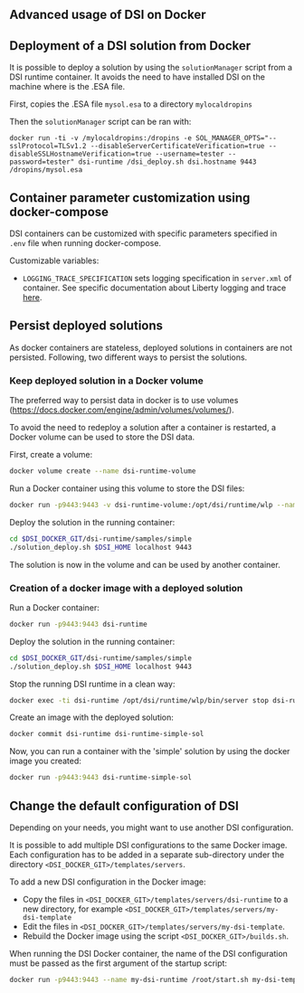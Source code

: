 ## Advanced usage of DSI on Docker

## Deployment of a DSI solution from Docker

It is possible to deploy a solution by using the `solutionManager` script
from a DSI runtime container. It avoids the need to have installed DSI
on the machine where is the .ESA file.

First, copies the .ESA file `mysol.esa` to a directory `mylocaldropins`

Then the `solutionManager` script can be ran with:

```
docker run -ti -v /mylocaldropins:/dropins -e SOL_MANAGER_OPTS="--sslProtocol=TLSv1.2 --disableServerCertificateVerification=true --disableSSLHostnameVerification=true --username=tester --password=tester" dsi-runtime /dsi_deploy.sh dsi.hostname 9443  /dropins/mysol.esa
```

## Container parameter customization using docker-compose

DSI containers can be customized with specific parameters specified in `.env` file when running docker-compose.

Customizable variables:
 * `LOGGING_TRACE_SPECIFICATION` sets logging specification in `server.xml` of container. See specific documentation about Liberty logging and trace [here](https://www.ibm.com/support/knowledgecenter/en/SSEQTP_8.5.5/com.ibm.websphere.wlp.doc/ae/rwlp_logging.html).

## Persist deployed solutions

As docker containers are stateless, deployed solutions in containers are not persisted.
Following, two different ways to persist the solutions.

### Keep deployed solution in a Docker volume

The preferred way to persist data in docker is to use volumes (https://docs.docker.com/engine/admin/volumes/volumes/).

To avoid the need to redeploy a solution after a container is restarted, a Docker volume can be used to store the DSI data.

First, create a volume:
```sh
docker volume create --name dsi-runtime-volume
```

Run a Docker container using this volume to store the DSI files:
```sh
docker run -p9443:9443 -v dsi-runtime-volume:/opt/dsi/runtime/wlp --name dsi-runtime dsi-runtime
```

Deploy the solution in the running container:
```sh
cd $DSI_DOCKER_GIT/dsi-runtime/samples/simple
./solution_deploy.sh $DSI_HOME localhost 9443
```

The solution is now in the volume and can be used by another container.

### Creation of a docker image with a deployed solution

Run a Docker container:
```sh
docker run -p9443:9443 dsi-runtime
```

Deploy the solution in the running container:
```sh
cd $DSI_DOCKER_GIT/dsi-runtime/samples/simple
./solution_deploy.sh $DSI_HOME localhost 9443
```

Stop the running DSI runtime in a clean way:
```sh
docker exec -ti dsi-runtime /opt/dsi/runtime/wlp/bin/server stop dsi-runtime
```

Create an image with the deployed solution:
```sh
docker commit dsi-runtime dsi-runtime-simple-sol
```

Now, you can run a container with the 'simple' solution by using the
docker image you created:
```sh
docker run -p9443:9443 dsi-runtime-simple-sol
```

## Change the default configuration of DSI

Depending on your needs, you might want to use another DSI configuration.

It is possible to add multiple DSI configurations to the same Docker image.
Each configuration has to be added in a separate sub-directory under the directory `<DSI_DOCKER_GIT>/templates/servers`.

To add a new DSI configuration in the Docker image:
 * Copy the files in `<DSI_DOCKER_GIT>/templates/servers/dsi-runtime`
   to a new directory, for example `<DSI_DOCKER_GIT>/templates/servers/my-dsi-template`
 * Edit the files in `<DSI_DOCKER_GIT>/templates/servers/my-dsi-template`.
 * Rebuild the Docker image using the script `<DSI_DOCKER_GIT>/builds.sh`.

When running the DSI Docker container, the name of the DSI configuration must
be passed as the first argument of the startup script:

```sh
docker run -p9443:9443 --name my-dsi-runtime /root/start.sh my-dsi-template
```
